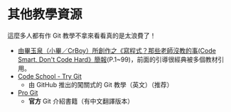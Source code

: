 # 其他教學資源
這麼多人都有作 Git 教學不拿來看看真的是太浪費了！

* [由畢玉泉（小畢／CrBoy）所創作之《寫程式？那些老師沒教的事(Code Smart, Don't Code Hard》簡報](http://www.slideshare.net/taichunmin/ss-16096723)(P.1~99)，前面的引導很經典被多個教材引用。
* [Code School - Try Git](https://try.github.io/)
	* 由 GitHub 推出的闖關式的 Git 教學（英文）（推荐）
* [Pro Git](http://git-scm.com/book/zh-tw/)
	* **官方** Git 介紹書籍（有中文翻譯版本）
